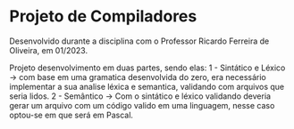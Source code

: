 ﻿# Projeto de Compiladores

 Desenvolvido durante a disciplina com o Professor Ricardo Ferreira de Oliveira, em 01/2023. 

 Projeto desenvolvimento em duas partes, sendo elas:
   1 - Sintático e Léxico -> com base em uma gramatica desenvolvida do zero, era necessário implementar a sua analise léxica e semantica, validando com arquivos que seria lidos.
   2 - Semântico -> Com o sintático e léxico validando deveria gerar um arquivo com um código valido em uma linguagem, nesse caso optou-se em que será em Pascal.
